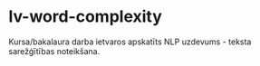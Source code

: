 # lv-word-complexity
 Kursa/bakalaura darba ietvaros apskatīts NLP uzdevums - teksta sarežģītības noteikšana.

